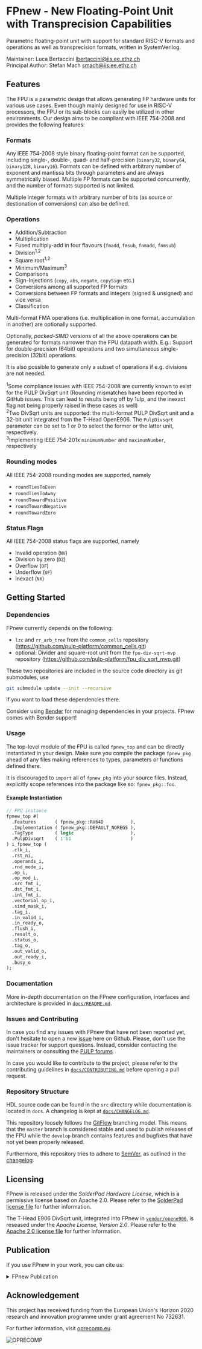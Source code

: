 # FPnew - New Floating-Point Unit with Transprecision Capabilities

Parametric floating-point unit with support for standard RISC-V formats and operations as well as transprecision formats, written in SystemVerilog.

Maintainer: Luca Bertaccini <lbertaccini@iis.ee.ethz.ch><br>
Principal Author: Stefan Mach <smach@iis.ee.ethz.ch>

## Features

The FPU is a parametric design that allows generating FP hardware units for various use cases.
Even though mainly designed for use in RISC-V processors, the FPU or its sub-blocks can easily be utilized in other environments.
Our design aims to be compliant with IEEE 754-2008 and provides the following features:

### Formats
Any IEEE 754-2008 style binary floating-point format can be supported, including single-, double-, quad- and half-precision (`binary32`, `binary64`, `binary128`, `binary16`).
Formats can be defined with arbitrary number of exponent and mantissa bits through parameters and are always symmetrically biased.
Multiple FP formats can be supported concurrently, and the number of formats supported is not limited.

Multiple integer formats with arbitrary number of bits (as source or destionation of conversions) can also be defined.

### Operations
- Addition/Subtraction
- Multiplication
- Fused multiply-add in four flavours (`fmadd`, `fmsub`, `fnmadd`, `fnmsub`)
- Division<sup>1,2</sup>
- Square root<sup>1,2</sup>
- Minimum/Maximum<sup>3</sup>
- Comparisons
- Sign-Injections (`copy`, `abs`, `negate`, `copySign` etc.)
- Conversions among all supported FP formats
- Conversions between FP formats and integers (signed & unsigned) and vice versa
- Classification

Multi-format FMA operations (i.e. multiplication in one format, accumulation in another) are optionally supported.

Optionally, *packed-SIMD* versions of all the above operations can be generated for formats narrower than the FPU datapath width.
E.g.: Support for double-precision (64bit) operations and two simultaneous single-precision (32bit) operations.

It is also possible to generate only a subset of operations if e.g. divisions are not needed.

<sup>1</sup>Some compliance issues with IEEE 754-2008 are currently known to exist for the PULP DivSqrt unit (Rounding mismatches have been reported in GitHub issues. This can lead to results being off by 1ulp, and the inexact flag not being properly raised in these cases as well)<br>
<sup>2</sup>Two DivSqrt units are supported: the multi-format PULP DivSqrt unit and a 32-bit unit integrated from the T-Head OpenE906. The `PulpDivsqrt` parameter can be set to 1 or 0 to select the former or the latter unit, respectively.<br>
<sup>3</sup>Implementing IEEE 754-201x `minimumNumber` and `maximumNumber`, respectively

### Rounding modes
All IEEE 754-2008 rounding modes are supported, namely
- `roundTiesToEven`
- `roundTiesToAway`
- `roundTowardPositive`
- `roundTowardNegative`
- `roundTowardZero`

### Status Flags
All IEEE 754-2008 status flags are supported, namely
- Invalid operation (`NV`)
- Division by zero (`DZ`)
- Overflow (`OF`)
- Underflow (`UF`)
- Inexact (`NX`)

## Getting Started

### Dependencies

FPnew currently depends on the following:
- `lzc` and `rr_arb_tree` from the `common_cells` repository (https://github.com/pulp-platform/common_cells.git)
- optional: Divider and square-root unit from the `fpu-div-sqrt-mvp` repository (https://github.com/pulp-platform/fpu_div_sqrt_mvp.git)

These two repositories are included in the source code directory as git submodules, use
```bash
git submodule update --init --recursive
```
if you want to load these dependencies there.

Consider using [Bender](https://github.com/fabianschuiki/bender.git) for managing dependencies in your projects. FPnew comes with Bender support!

### Usage

The top-level module of the FPU is called `fpnew_top` and can be directly instantiated in your design.
Make sure you compile the package `fpnew_pkg` ahead of any files making references to types, parameters or functions defined there.

It is discouraged to `import` all of `fpnew_pkg` into your source files. Instead, explicitly scope references into the package like so: `fpnew_pkg::foo`.

#### Example Instantiation

```SystemVerilog
// FPU instance
fpnew_top #(
  .Features       ( fpnew_pkg::RV64D          ),
  .Implementation ( fpnew_pkg::DEFAULT_NOREGS ),
  .TagType        ( logic                     ),
  .PulpDivsqrt    ( 1'b1                      )
) i_fpnew_top (
  .clk_i,
  .rst_ni,
  .operands_i,
  .rnd_mode_i,
  .op_i,
  .op_mod_i,
  .src_fmt_i,
  .dst_fmt_i,
  .int_fmt_i,
  .vectorial_op_i,
  .simd_mask_i,
  .tag_i,
  .in_valid_i,
  .in_ready_o,
  .flush_i,
  .result_o,
  .status_o,
  .tag_o,
  .out_valid_o,
  .out_ready_i,
  .busy_o
);
```

### Documentation

More in-depth documentation on the FPnew configuration, interfaces and architecture is provided in [`docs/README.md`](docs/README.md).

### Issues and Contributing

In case you find any issues with FPnew that have not been reported yet, don't hesitate to open a new [issue](https://github.com/pulp-platform/fpnew/issues) here on Github.
Please, don't use the issue tracker for support questions.
Instead, consider contacting the maintainers or consulting the [PULP forums](https://pulp-platform.org/community/index.php).

In case you would like to contribute to the project, please refer to the contributing guidelines in [`docs/CONTRIBUTING.md`](docs/CONTRIBUTING.md) before opening a pull request.


### Repository Structure

HDL source code can be found in the `src` directory while documentation is located in `docs`.
A changelog is kept at [`docs/CHANGELOG.md`](docs/CHANGELOG.md).

This repository loosely follows the [GitFlow](https://nvie.com/posts/a-successful-git-branching-model/) branching model.
This means that the `master` branch is considered stable and used to publish releases of the FPU while the `develop` branch contains features and bugfixes that have not yet been properly released.

Furthermore, this repository tries to adhere to [SemVer](https://semver.org/), as outlined in the [changelog](docs/CHANGELOG.md).

## Licensing

FPnew is released under the *SolderPad Hardware License*, which is a permissive license based on Apache 2.0. Please refer to the [SolderPad license file](LICENSE.solderpad) for further information.

The T-Head E906 DivSqrt unit, integrated into FPnew in [`vendor/opene906`](vendor/opene906), is reseased under the *Apache License, Version 2.0*. Please refer to the [Apache 2.0 license file](LICENSE.apache) for further information.

## Publication

If you use FPnew in your work, you can cite us:

<details>
<summary>FPnew Publication</summary>
<p>

```
@article{mach2020fpnew,
  title={Fpnew: An open-source multiformat floating-point unit architecture for energy-proportional transprecision computing},
  author={Mach, Stefan and Schuiki, Fabian and Zaruba, Florian and Benini, Luca},
  journal={IEEE Transactions on Very Large Scale Integration (VLSI) Systems},
  volume={29},
  number={4},
  pages={774--787},
  year={2020},
  publisher={IEEE}
}
```

</p>
</details>


## Acknowledgement

This project has received funding from the European Union's Horizon 2020 research and innovation programme under grant agreement No 732631.

For further information, visit [oprecomp.eu](http://oprecomp.eu).

![OPRECOMP](docs/fig/oprecomp_logo_inline1.png)
